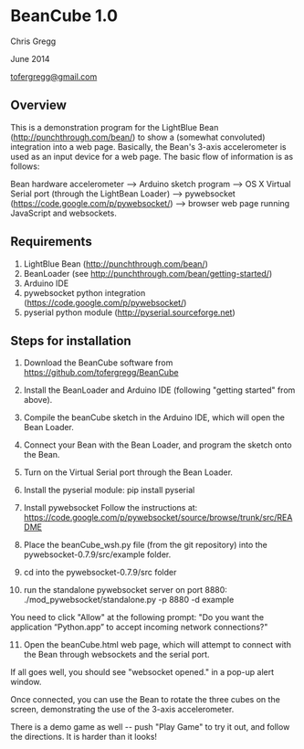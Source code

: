BeanCube 1.0
============

Chris Gregg

June 2014

tofergregg@gmail.com

Overview
--------
This is a demonstration program for the LightBlue Bean (http://punchthrough.com/bean/)
to show a (somewhat convoluted) integration into a web page. Basically, the Bean's
3-axis accelerometer is used as an input device for a web page. The basic flow of 
information is as follows:

Bean hardware accelerometer --> 
Arduino sketch program --> 
OS X Virtual Serial port (through the LightBean Loader) -->
pywebsocket (https://code.google.com/p/pywebsocket/) -->
browser web page running JavaScript and websockets.

Requirements
------------

1. LightBlue Bean (http://punchthrough.com/bean/)
2. BeanLoader (see http://punchthrough.com/bean/getting-started/)
3. Arduino IDE
4. pywebsocket python integration (https://code.google.com/p/pywebsocket/)
5. pyserial python module (http://pyserial.sourceforge.net)

Steps for installation
----------------------

1. Download the BeanCube software from https://github.com/tofergregg/BeanCube

2. Install the BeanLoader and Arduino IDE (following "getting started" from above).

3. Compile the beanCube sketch in the Arduino IDE, which will open the Bean Loader.

4. Connect your Bean with the Bean Loader, and program the sketch onto the Bean.

5. Turn on the Virtual Serial port through the Bean Loader.

6. Install the pyserial module:
	pip install pyserial
	
7. Install pywebsocket
	Follow the instructions at:
	  https://code.google.com/p/pywebsocket/source/browse/trunk/src/README

8. Place the beanCube_wsh.py file (from the git repository) into the
   pywebsocket-0.7.9/src/example folder.
   
9. cd into the pywebsocket-0.7.9/src folder

10. run the standalone pywebsocket server on port 8880:
   ./mod_pywebsocket/standalone.py -p 8880 -d example
   
   You need to click "Allow" at the following prompt: "Do you want the 
   application “Python.app” to accept incoming network connections?"
   
11. Open the beanCube.html web page, which will attempt to connect with the Bean
    through websockets and the serial port.
    
If all goes well, you should see "websocket opened." in a pop-up alert window.

Once connected, you can use the Bean to rotate the three cubes on the screen,
demonstrating the use of the 3-axis accelerometer.

There is a demo game as well -- push "Play Game" to try it out, and follow the
directions. It is harder than it looks!


